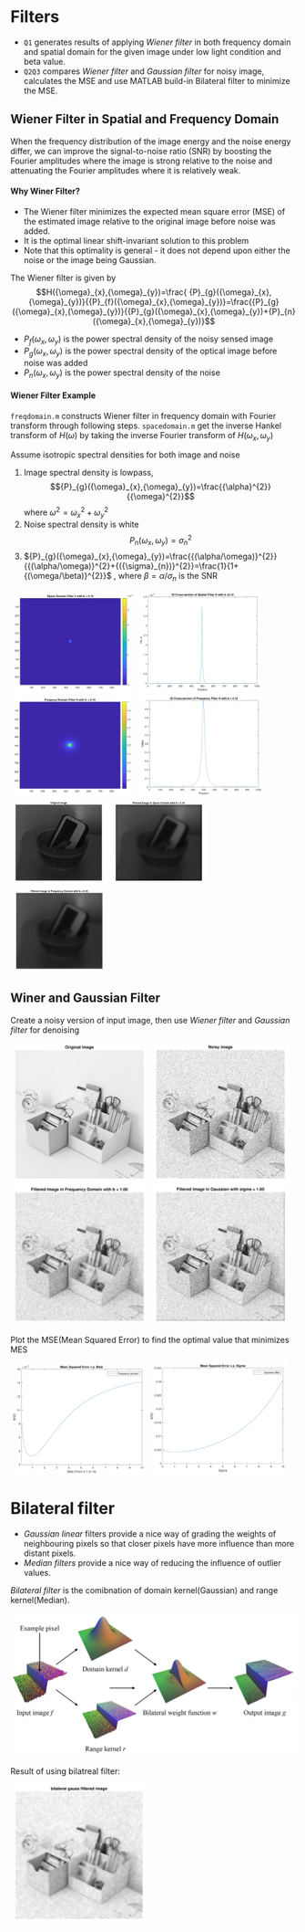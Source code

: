 # Filters
- `Q1` generates results of applying *Wiener filter* in both frequency domain and spatial domain for the given image under low light condition and beta value. 
- `Q2Q3` compares *Wiener filter* and *Gaussian filter* for noisy image, calculates the MSE and use MATLAB build-in Bilateral filter to minimize the MSE. 

## Wiener Filter in Spatial and Frequency Domain
When the frequency distribution of the image energy and the noise energy differ, we can improve the signal-to-noise ratio (SNR) by boosting the Fourier amplitudes where the image is strong relative to the noise and attenuating the Fourier amplitudes where it is relatively weak.

#### Why Winer Filter?
- The Wiener filter minimizes the expected mean square error (MSE) of the estimated image relative to the original image before noise was added.
- It is the optimal linear shift-invariant solution to this problem
- Note that this optimality is general - it does not depend upon either the noise or the image being Gaussian.

The Wiener filter is given by
$$H({\omega}_{x},{\omega}_{y})=\frac{ {P}_{g}({\omega}_{x},{\omega}_{y})}{{P}_{f}({\omega}_{x},{\omega}_{y})}=\frac{{P}_{g}({\omega}_{x},{\omega}_{y})}{{P}_{g}({\omega}_{x},{\omega}_{y})+{P}_{n}({\omega}_{x},{\omega}_{y})}$$

- ${{P}_{f}({\omega}_{x},{\omega}_{y})}$ is the power spectral density of the noisy sensed image
- ${{P}_{g}({\omega}_{x},{\omega}_{y})}$ is the power spectral density of the optical image before noise was added
- ${{P}_{n}({\omega}_{x},{\omega}_{y})}$ is the power spectral density of the noise

#### Wiener Filter Example
`freqdomain.m` constructs Wiener filter in frequency domain with Fourier transform through following steps. 
`spacedomain.m` get the inverse Hankel transform of $H(\omega)$ by taking the inverse Fourier transform of $H({\omega}_{x},{\omega}_{y})$

Assume isotropic spectral densities for both image and noise
1. Image spectral density is lowpass, $${P}_{g}({\omega}_{x},{\omega}_{y})=\frac{{\alpha}^{2}}{{\omega}^{2}}$$ where ${\omega}^{2}={\omega}_{x}^{2}+{\omega}_{y}^{2}$
2. Noise spectral density is white $${{P}_{n}({\omega}_{x},{\omega}_{y})}={\sigma}_{n}^{2}$$
3. ${P}_{g}({\omega}_{x},{\omega}_{y})=\frac{{(\alpha/\omega)}^{2}}{{(\alpha/\omega)}^{2}+{({\sigma}_{n})}^{2}}=\frac{1}{1+{(\omega/\beta)}^{2}}$ , where $\beta=\alpha/{\sigma}_{n}$ is the SNR

<img src="pics/imagescspatial.png" alt="space"  width="220" height="180" /> 
<img src="pics/plotspatial.png" alt="plotspace"  width="220" height="180" /> <br/>
<img src="pics/imagescfreq.png" alt="freq"  width="220" height="180" /> 
<img src="pics/plotfreq.png" alt="plotfreq"  width="220" height="180" /> <br/>

<img src="pics/origin.png" alt="origin"  width="170" height="150" />
<img src="pics/space.png" alt="spacepic"  width="170" height="150" /> 
<img src="pics/freq.png" alt="freqpic"  width="170" height="150" /><br/>

## Winer and Gaussian Filter
Create a noisy version of input image, then use *Wiener filter* and *Gaussian filter* for denoising

<img src="pics/origin2.png" alt="origin2"  width="243" height="246" /> 
<img src="pics/noisy.png" alt="noisy"  width="243" height="246" /> <br/>
<img src="pics/wiener.png" alt="wiener"  width="243" height="246" /> 
<img src="pics/gauss.png" alt="gauss"  width="243" height="246" /> <br/>

Plot the MSE(Mean Squared Error) to find the optimal value that minimizes MES

<img src="pics/MSEbeta.png" alt="MSEbeta"  width="240" height="197" /> 
<img src="pics/MSEsigma.png" alt="MSEsigma"  width="240" height="197" /> <br/>

# Bilateral filter
- *Gaussian linear* filters provide a nice way of grading the weights of neighbouring pixels so that closer pixels have more influence than more distant pixels.
- *Median filters* provide a nice way of reducing the influence of outlier values.

*Bilateral filter* is the comibnation of domain kernel(Gaussian) and range kernel(Median). 

![bilateralex](pics/bilateralex.png)

Result of using bilatreal filter: 

<img src="pics/bilateral.png" alt="bilateral"  width="243" height="246" /> <br/>
